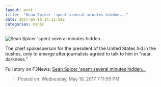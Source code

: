 ```yaml
---
layout: post
title:  "Sean Spicer 'spent several minutes hidden..."
date: 2017-05-10 14:11:59Z
categories: msnbc
---
```


![Sean Spicer 'spent several minutes hidden...](http://www.msnbc.com/sites/msnbc/files/styles/ratio--1_91-1--1200x630/public/spicer_presser.jpg?itok=jktTX9C5)

The chief spokesperson for the president of the United States hid in the bushes, only to emerge after journalists agreed to talk to him in "near darkness."


Full story on F3News: [Sean Spicer 'spent several minutes hidden...](http://www.f3nws.com/n/MrQydE)

> Posted on: Wednesday, May 10, 2017 7:11:59 PM
